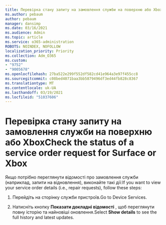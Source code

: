 ```yaml
---
title: Перевірка стану запиту на замовлення служби на поверхню або Xbox
ms.author: pebaum
author: pebaum
manager: dansimp
ms.date: 03/16/2021
ms.audience: Admin
ms.topic: article
ms.service: o365-administration
ROBOTS: NOINDEX, NOFOLLOW
localization_priority: Priority
ms.collection: Adm_O365
ms.custom:
- "9752"
- "9005678"
ms.openlocfilehash: 27ba522e299f552df582cd41e964a3e97f455cc8
ms.sourcegitcommit: c08bed4071baa3bb5879496df3ed44fb828c8367
ms.translationtype: MT
ms.contentlocale: uk-UA
ms.lasthandoff: 03/19/2021
ms.locfileid: "51037606"
---
```

# <a name="check-the-status-of-a-service-order-request-for-surface-or-xbox"></a><span data-ttu-id="9e7fb-102">Перевірка стану запиту на замовлення служби на поверхню або Xbox</span><span class="sxs-lookup"><span data-stu-id="9e7fb-102">Check the status of a service order request for Surface or Xbox</span></span>

<span data-ttu-id="9e7fb-103">Якщо потрібно переглянути відомості про замовлення служби (наприклад, запити на відновлення), виконайте такі дії:</span><span class="sxs-lookup"><span data-stu-id="9e7fb-103">If you want to view your service order details (i.e., repair requests), follow these steps:</span></span>

1. <span data-ttu-id="9e7fb-104">Перейдіть на сторінку служби пристроїв.</span><span class="sxs-lookup"><span data-stu-id="9e7fb-104">Go to Device Services.</span></span>

1. <span data-ttu-id="9e7fb-105">Натисніть кнопку **Показати докладні відомості** , щоб переглянути повну історію та найновіші оновлення.</span><span class="sxs-lookup"><span data-stu-id="9e7fb-105">Select **Show details** to see the full history and latest updates.</span></span>

